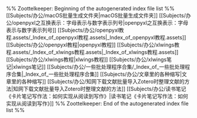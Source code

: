 %% Zoottelkeeper: Beginning of the autogenerated index file list  %%
 [[Subjects/办公/macOS批量生成文件夹|macOS批量生成文件夹]]
 [[Subjects/办公/openpyxl之互换表示：字母表示与数字表示列号|openpyxl之互换表示：字母表示与数字表示列号]]
 [[Subjects/办公/openpyxl教程.assets/_Index_of_openpyxl教程.assets|_Index_of_openpyxl教程.assets]]
 [[Subjects/办公/openpyxl教程|openpyxl教程]]
 [[Subjects/办公/xlwings教程.assets/_Index_of_xlwings教程.assets|_Index_of_xlwings教程.assets]]
 [[Subjects/办公/xlwings教程|xlwings教程]]
 [[Subjects/办公/xlwings笔记|xlwings笔记]]
 [[Subjects/办公/一些批处理程序合集/_Index_of_一些批处理程序合集|_Index_of_一些批处理程序合集]]
 [[Subjects/办公/文章里的各种缩写|文章里的各种缩写]]
 [[Subjects/办公/知网下载文献批量导入Zotero时整理文献的方法|知网下载文献批量导入Zotero时整理文献的方法]]
 [[Subjects/办公/读书笔记《卡片笔记写作法：如何实现从阅读到写作》|读书笔记《卡片笔记写作法：如何实现从阅读到写作》]]
%% Zoottelkeeper: End of the autogenerated index file list  %%
